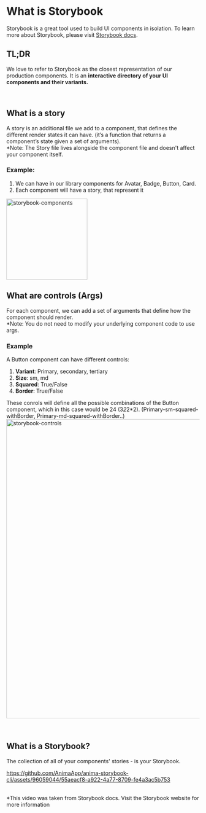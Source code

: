 # What is Storybook

Storybook is a great tool used to build UI components in isolation. To learn more about Storybook, please visit
[Storybook docs](https://storybook.js.org/docs/react/get-started/why-storybook).

## TL;DR
We love to refer to Storybook as the closest representation of our production components. It is an **interactive directory of your UI components and their variants.**

<br>

## What is a story
A story is an additional file we add to a component, that defines the different render states it can have. (it’s a function that returns a component’s state given a set of arguments).
<br>
*Note: The Story file lives alongside the component file and doesn't affect your component itself.

### Example:
1. We can have in our library components for Avatar, Badge, Button, Card. 
2. Each component will have a story, that represent it
<img width="211" alt="storybook-components" src="https://github.com/AnimaApp/anima-storybook-cli/assets/96059044/7c6a4922-f9ab-44ef-91e9-ffdb8b08a077">
<br>

## What are controls (Args)
For each component, we can add a set of arguments that define how the component should render.<br> *Note: You do not need to modify your underlying component code to use args.

### Example
A Button component can have different controls:
1. **Variant**: Primary, secondary, tertiary
2. **Size**: sm, md
3. **Squared**:   True/False
4. **Border**: True/False

These conrols will define all the possible combinations of the Button component, which in this case would be 24 (3*2*2*2). (Primary-sm-squared-withBorder, Primary-md-squared-withBorder..)
<img width="779" alt="storybook-controls" src="https://github.com/AnimaApp/anima-storybook-cli/assets/96059044/48c10f2b-7e0b-4b09-b493-0d1f2c365c82">

<br>

## What is a Storybook?
The collection of all of your components' stories - is your Storybook.

https://github.com/AnimaApp/anima-storybook-cli/assets/96059044/55aeacf8-a922-4a77-8709-fe4a3ac5b753

<br>
*This video was taken from Storybook docs. Visit the Storybook website for more information


